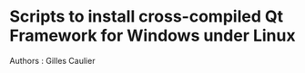 Scripts to install cross-compiled Qt Framework for Windows under Linux
======================================================================

Authors : Gilles Caulier <caulier dot gilles at gmail dot com>

